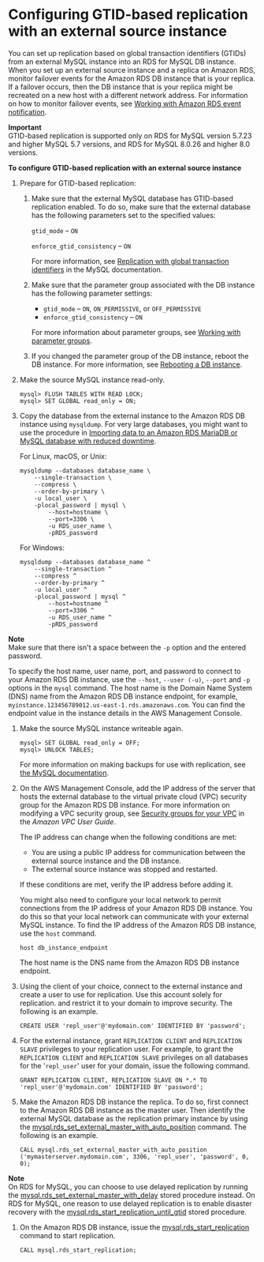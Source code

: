 # Configuring GTID\-based replication with an external source instance<a name="MySQL.Procedural.Importing.External.Repl.GTIDProcedure"></a>

You can set up replication based on global transaction identifiers \(GTIDs\) from an external MySQL instance into an RDS for MySQL DB instance\. When you set up an external source instance and a replica on Amazon RDS, monitor failover events for the Amazon RDS DB instance that is your replica\. If a failover occurs, then the DB instance that is your replica might be recreated on a new host with a different network address\. For information on how to monitor failover events, see [Working with Amazon RDS event notification](USER_Events.md)\.

**Important**  
GTID\-based replication is supported only on RDS for MySQL version 5\.7\.23 and higher MySQL 5\.7 versions, and RDS for MySQL 8\.0\.26 and higher 8\.0 versions\.

**To configure GTID\-based replication with an external source instance**

1. Prepare for GTID\-based replication:

   1. Make sure that the external MySQL database has GTID\-based replication enabled\. To do so, make sure that the external database has the following parameters set to the specified values:

      `gtid_mode` – `ON`

      `enforce_gtid_consistency` – `ON`

      For more information, see [ Replication with global transaction identifiers](https://dev.mysql.com/doc/refman/8.0/en/replication-gtids.html) in the MySQL documentation\.

   1. Make sure that the parameter group associated with the DB instance has the following parameter settings:
      + `gtid_mode` – `ON`, `ON_PERMISSIVE`, or `OFF_PERMISSIVE`
      + `enforce_gtid_consistency` – `ON`

      For more information about parameter groups, see [Working with parameter groups](USER_WorkingWithParamGroups.md)\.

   1. If you changed the parameter group of the DB instance, reboot the DB instance\. For more information, see [Rebooting a DB instance](USER_RebootInstance.md)\.

1. Make the source MySQL instance read\-only\.

   ```
   mysql> FLUSH TABLES WITH READ LOCK;
   mysql> SET GLOBAL read_only = ON;
   ```

1. Copy the database from the external instance to the Amazon RDS DB instance using `mysqldump`\. For very large databases, you might want to use the procedure in [Importing data to an Amazon RDS MariaDB or MySQL database with reduced downtime](MySQL.Procedural.Importing.NonRDSRepl.md)\. 

   For Linux, macOS, or Unix:

   ```
   mysqldump --databases database_name \
       --single-transaction \
       --compress \
       --order-by-primary \
       -u local_user \
       -plocal_password | mysql \
           --host=hostname \
           --port=3306 \
           -u RDS_user_name \
           -pRDS_password
   ```

   For Windows:

   ```
   mysqldump --databases database_name ^
       --single-transaction ^
       --compress ^
       --order-by-primary ^
       -u local_user ^
       -plocal_password | mysql ^
           --host=hostname ^
           --port=3306 ^
           -u RDS_user_name ^
           -pRDS_password
   ```
**Note**  
Make sure that there isn't a space between the `-p` option and the entered password\. 

   To specify the host name, user name, port, and password to connect to your Amazon RDS DB instance, use the `--host`, `--user (-u)`, `--port` and `-p` options in the `mysql` command\. The host name is the Domain Name System \(DNS\) name from the Amazon RDS DB instance endpoint, for example, `myinstance.123456789012.us-east-1.rds.amazonaws.com`\. You can find the endpoint value in the instance details in the AWS Management Console\.

1. Make the source MySQL instance writeable again\.

   ```
   mysql> SET GLOBAL read_only = OFF;
   mysql> UNLOCK TABLES;
   ```

   For more information on making backups for use with replication, see [the MySQL documentation](https://dev.mysql.com/doc/refman/8.0/en/replication-solutions-backups-read-only.html)\.

1. On the AWS Management Console, add the IP address of the server that hosts the external database to the virtual private cloud \(VPC\) security group for the Amazon RDS DB instance\. For more information on modifying a VPC security group, see [Security groups for your VPC](https://docs.aws.amazon.com/vpc/latest/userguide/VPC_SecurityGroups.html) in the *Amazon VPC User Guide*\. 

   The IP address can change when the following conditions are met:
   + You are using a public IP address for communication between the external source instance and the DB instance\.
   + The external source instance was stopped and restarted\.

   If these conditions are met, verify the IP address before adding it\.

   You might also need to configure your local network to permit connections from the IP address of your Amazon RDS DB instance\. You do this so that your local network can communicate with your external MySQL instance\. To find the IP address of the Amazon RDS DB instance, use the `host` command\.

   ```
   host db_instance_endpoint
   ```

   The host name is the DNS name from the Amazon RDS DB instance endpoint\.

1. Using the client of your choice, connect to the external instance and create a user to use for replication\. Use this account solely for replication\. and restrict it to your domain to improve security\. The following is an example\. 

   ```
   CREATE USER 'repl_user'@'mydomain.com' IDENTIFIED BY 'password';
   ```

1. For the external instance, grant `REPLICATION CLIENT` and `REPLICATION SLAVE` privileges to your replication user\. For example, to grant the `REPLICATION CLIENT` and `REPLICATION SLAVE` privileges on all databases for the '`repl_user`' user for your domain, issue the following command\.

   ```
   GRANT REPLICATION CLIENT, REPLICATION SLAVE ON *.* TO 'repl_user'@'mydomain.com' IDENTIFIED BY 'password'; 
   ```

1. Make the Amazon RDS DB instance the replica\. To do so, first connect to the Amazon RDS DB instance as the master user\. Then identify the external MySQL database as the replication primary instance by using the [mysql\.rds\_set\_external\_master\_with\_auto\_position](mysql-stored-proc-replicating.md#mysql_rds_set_external_master_with_auto_position) command\. The following is an example\.

   ```
   CALL mysql.rds_set_external_master_with_auto_position ('mymasterserver.mydomain.com', 3306, 'repl_user', 'password', 0, 0);
   ```
**Note**  
On RDS for MySQL, you can choose to use delayed replication by running the [mysql\.rds\_set\_external\_master\_with\_delay](mysql-stored-proc-replicating.md#mysql_rds_set_external_master_with_delay) stored procedure instead\. On RDS for MySQL, one reason to use delayed replication is to enable disaster recovery with the [mysql\.rds\_start\_replication\_until\_gtid](mysql-stored-proc-replicating.md#mysql_rds_start_replication_until_gtid) stored procedure\.

1. On the Amazon RDS DB instance, issue the [mysql\.rds\_start\_replication](mysql-stored-proc-replicating.md#mysql_rds_start_replication) command to start replication\.

   ```
   CALL mysql.rds_start_replication; 
   ```